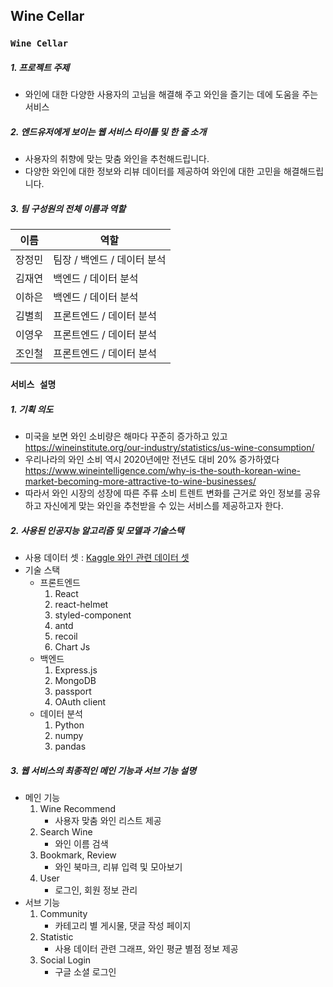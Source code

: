 ## Wine Cellar

### **`Wine Cellar`**

##### 1. 프로젝트 주제 
- 와인에 대한 다양한 사용자의 고님을 해결해 주고 와인을 즐기는 데에 도움을 주는 서비스

##### 2. 엔드유저에게 보이는 웹 서비스 타이틀 및 한 줄 소개
- 사용자의 취향에 맞는 맞춤 와인을 추천해드립니다.
- 다양한 와인에 대한 정보와 리뷰 데이터를 제공하여 와인에 대한 고민을 해결해드립니다.

##### 3. 팀 구성원의 전체 이름과 역할

| 이름 | 역할 |
| ------ | ------ |
| 장정민 | 팀장 / 백엔드 / 데이터 분석 |
| 김재연 | 백엔드 / 데이터 분석 |
| 이하은 | 백엔드 / 데이터 분석 |
| 김별희 | 프론트엔드 / 데이터 분석 |
| 이영우 | 프론트엔드 / 데이터 분석 |
| 조인철 | 프론트엔드 / 데이터 분석 |


### **`서비스 설명`**

##### 1. 기획 의도
- 미국을 보면 와인 소비량은 해마다 꾸준히 증가하고 있고 
  https://wineinstitute.org/our-industry/statistics/us-wine-consumption/
- 우리나라의 와인 소비 역시 2020년에만 전년도 대비 20% 증가하였다    
  https://www.wineintelligence.com/why-is-the-south-korean-wine-market-becoming-more-attractive-to-wine-businesses/ 
- 따라서 와인 시장의 성장에 따른 주류 소비 트렌트 변화를 근거로 와인 정보를 공유하고 자신에게 맞는 와인을 추천받을 수 있는 서비스를 제공하고자 한다.

##### 2. 사용된 인공지능 알고리즘 및 모델과 기술스택
- 사용 데이터 셋 : [Kaggle 와인 관련 데이터 셋](https://www.kaggle.com/datasets/dev7halo/wine-information)
- 기술 스택
   - 프론트엔드
     1. React
     2. react-helmet
     3. styled-component
     4. antd
     5. recoil
     6. Chart Js
   - 백엔드
     1. Express.js
     2. MongoDB
     3. passport
     4. OAuth client
   - 데이터 분석
     1. Python
     2. numpy
     3. pandas

##### 3. 웹 서비스의 최종적인 메인 기능과 서브 기능 설명
- 메인 기능
   1. Wine Recommend
      - 사용자 맞춤 와인 리스트 제공
   2. Search Wine
      - 와인 이름 검색 
   3. Bookmark, Review
      - 와인 북마크, 리뷰 입력 및 모아보기
   4. User
      - 로그인, 회원 정보 관리
- 서브 기능
   1. Community
      - 카테고리 별 게시물, 댓글 작성 페이지
   2. Statistic
      - 사용 데이터 관련 그래프, 와인 평균 별점 정보 제공
   3. Social Login
      - 구글 소셜 로그인
